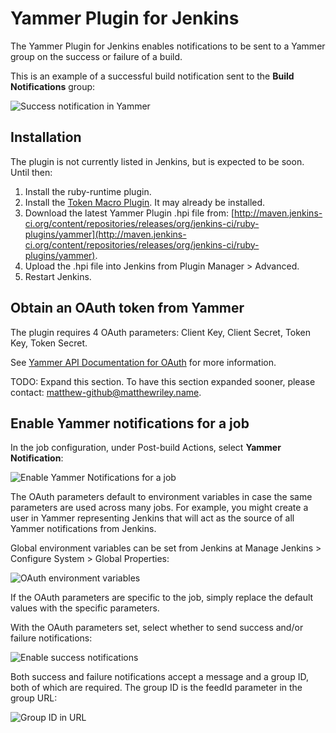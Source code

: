# Yammer Plugin for Jenkins

The Yammer Plugin for Jenkins enables notifications to be sent to a Yammer group on the success or failure of a build.

This is an example of a successful build notification sent to the __Build Notifications__ group:

![Success notification in Yammer](https://github.com/mattriley/yammer-plugin-for-jenkins/raw/master/readme/success_notification_in_yammer.png)

## Installation

The plugin is not currently listed in Jenkins, but is expected to be soon. Until then:

1. Install the ruby-runtime plugin.
2. Install the [Token Macro Plugin](https://wiki.jenkins-ci.org/display/JENKINS/Token+Macro+Plugin). It may already be installed.
3. Download the latest Yammer Plugin .hpi file from: [http://maven.jenkins-ci.org/content/repositories/releases/org/jenkins-ci/ruby-plugins/yammer](http://maven.jenkins-ci.org/content/repositories/releases/org/jenkins-ci/ruby-plugins/yammer).
4. Upload the .hpi file into Jenkins from Plugin Manager > Advanced.
5. Restart Jenkins.

## Obtain an OAuth token from Yammer

The plugin requires 4 OAuth parameters: Client Key, Client Secret, Token Key, Token Secret.

See [Yammer API Documentation for OAuth](https://developer.yammer.com/api/#oauth) for more information.

TODO: Expand this section. To have this section expanded sooner, please contact: matthew-github@matthewriley.name.

## Enable Yammer notifications for a job

In the job configuration, under Post-build Actions, select __Yammer Notification__:

![Enable Yammer Notifications for a job](https://github.com/mattriley/yammer-plugin-for-jenkins/raw/master/readme/enable_yammer_notifications_for_job.png)

The OAuth parameters default to environment variables in case the same parameters are used across many jobs.
For example, you might create a user in Yammer representing Jenkins that will act as the source of all Yammer notifications from Jenkins.

Global environment variables can be set from Jenkins at Manage Jenkins > Configure System > Global Properties:

![OAuth environment variables](https://github.com/mattriley/yammer-plugin-for-jenkins/raw/master/readme/oauth_environment_variables.png)

If the OAuth parameters are specific to the job, simply replace the default values with the specific parameters.

With the OAuth parameters set, select whether to send success and/or failure notifications:

![Enable success notifications](https://github.com/mattriley/yammer-plugin-for-jenkins/raw/master/readme/enable_success_notifications.png)

Both success and failure notifications accept a message and a group ID, both of which are required.
The group ID is the feedId parameter in the group URL:

![Group ID in URL](https://github.com/mattriley/yammer-plugin-for-jenkins/raw/master/readme/group_id_in_url.png)
